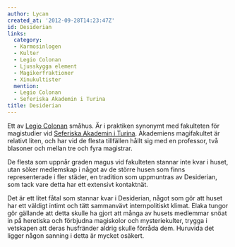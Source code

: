 ```yaml
---
author: Lycan
created_at: '2012-09-28T14:23:47Z'
id: Desiderian
links:
  category:
  - Karmosinlogen
  - Kulter
  - Legio Colonan
  - Ljusskygga element
  - Magikerfraktioner
  - Xinukultister
  mention:
  - Legio Colonan
  - Seferiska Akademin i Turina
title: Desiderian
---
```


Ett av [Legio Colonan] småhus. Är i praktiken synonymt med fakulteten för magistudier vid [Seferiska
Akademin i Turina]. Akademiens magifakultet är relativt liten, och har vid de flesta tillfällen
hållt sig med en professor, två blasoner och mellan tre och fyra magistrar.

De flesta som uppnår graden magus vid fakulteten stannar inte kvar i huset, utan söker medlemskap i
något av de större husen som finns representerade i fler städer, en tradition som uppmuntras av
Desiderian, som tack vare detta har ett extensivt kontaktnät.

Det är ett litet fåtal som stannar kvar i Desiderian, något som gör att huset har ett väldigt intimt
och tätt sammanvävt internpolitiskt klimat. Elaka tungor gör gällande att detta skulle ha gjort att
många av husets medlemmar snöat in på heretiska och förbjudna magiskolor och mysteriekulter, trygga
i vetskapen att deras husfränder aldrig skulle förråda dem. Huruvida det ligger någon sanning i
detta är mycket osäkert.

  [Legio Colonan]: Legio_Colonan
  [Seferiska Akademin i Turina]: Seferiska_Akademin_i_Turina